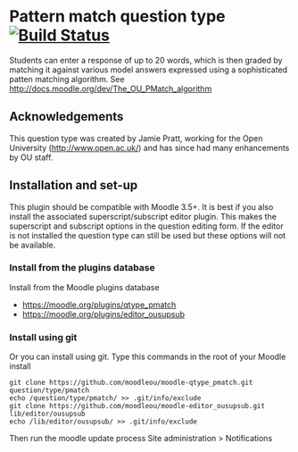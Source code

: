 # Pattern match question type [![Build Status](https://travis-ci.org/moodleou/moodle-qtype_pmatch.svg?branch=master)](https://travis-ci.org/moodleou/moodle-qtype_pmatch)

Students can enter a response of up to 20 words, which is then graded by matching
it against various model answers expressed using a sophisticated patten
matching algorithm. See http://docs.moodle.org/dev/The_OU_PMatch_algorithm


## Acknowledgements

This question type was created by Jamie Pratt, working for the Open University
(http://www.open.ac.uk/) and has since had many enhancements by OU staff.


## Installation and set-up

This plugin should be compatible with Moodle 3.5+. It is best if you also install
the associated superscript/subscript editor plugin. This makes the superscript
and subscript options in the question editing form.  If the editor is not
installed the question type can still be used but these options will not be
available.

### Install from the plugins database

Install from the Moodle plugins database
* https://moodle.org/plugins/qtype_pmatch
* https://moodle.org/plugins/editor_ousupsub

### Install using git

Or you can install using git. Type this commands in the root of your Moodle install

    git clone https://github.com/moodleou/moodle-qtype_pmatch.git question/type/pmatch
    echo /question/type/pmatch/ >> .git/info/exclude
    git clone https://github.com/moodleou/moodle-editor_ousupsub.git lib/editor/ousupsub
    echo /lib/editor/ousupsub/ >> .git/info/exclude

Then run the moodle update process
Site administration > Notifications
